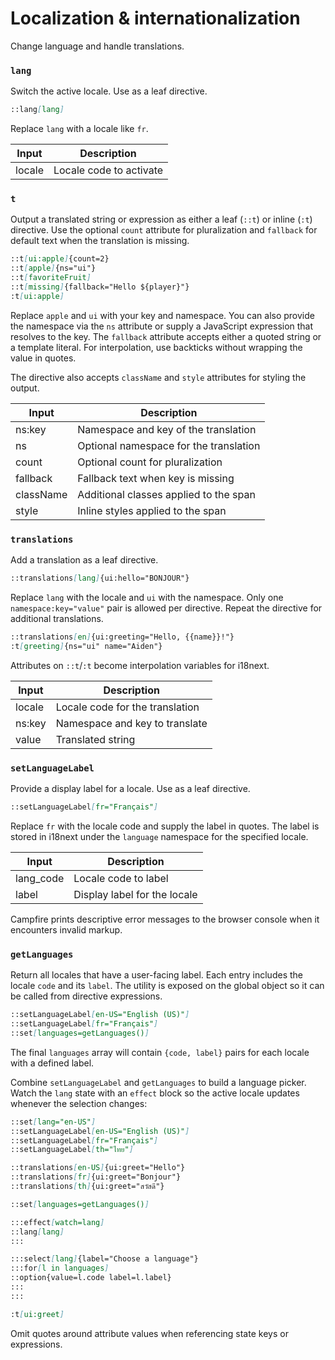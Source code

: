# Localization & internationalization

Change language and handle translations.

### `lang`

Switch the active locale. Use as a leaf directive.

```md
::lang[lang]
```

Replace `lang` with a locale like `fr`.

| Input  | Description             |
| ------ | ----------------------- |
| locale | Locale code to activate |

### `t`

Output a translated string or expression as either a leaf (`::t`) or inline (`:t`) directive. Use the optional `count` attribute for pluralization and `fallback` for default text when the translation is missing.

```md
::t[ui:apple]{count=2}
::t[apple]{ns="ui"}
::t[favoriteFruit]
::t[missing]{fallback="Hello ${player}"}
:t[ui:apple]
```

Replace `apple` and `ui` with your key and namespace. You can also provide the
namespace via the `ns` attribute or supply a JavaScript expression that
resolves to the key. The `fallback` attribute accepts either a
quoted string or a template literal. For interpolation, use backticks without
wrapping the value in quotes.

The directive also accepts `className` and `style` attributes for styling the
output.

| Input     | Description                            |
| --------- | -------------------------------------- |
| ns:key    | Namespace and key of the translation   |
| ns        | Optional namespace for the translation |
| count     | Optional count for pluralization       |
| fallback  | Fallback text when key is missing      |
| className | Additional classes applied to the span |
| style     | Inline styles applied to the span      |

### `translations`

Add a translation as a leaf directive.

```md
::translations[lang]{ui:hello="BONJOUR"}
```

Replace `lang` with the locale and `ui` with the namespace. Only one
`namespace:key="value"` pair is allowed per directive. Repeat the directive
for additional translations.

```md
::translations[en]{ui:greeting="Hello, {{name}}!"}
:t[greeting]{ns="ui" name="Aiden"}
```

Attributes on `::t`/`:t` become interpolation variables for i18next.

| Input  | Description                     |
| ------ | ------------------------------- |
| locale | Locale code for the translation |
| ns:key | Namespace and key to translate  |
| value  | Translated string               |

### `setLanguageLabel`

Provide a display label for a locale. Use as a leaf directive.

```md
::setLanguageLabel[fr="Français"]
```

Replace `fr` with the locale code and supply the label in quotes. The label is
stored in i18next under the `language` namespace for the specified locale.

| Input     | Description                  |
| --------- | ---------------------------- |
| lang_code | Locale code to label         |
| label     | Display label for the locale |

Campfire prints descriptive error messages to the browser console when it encounters invalid markup.

### `getLanguages`

Return all locales that have a user-facing label. Each entry includes the
locale `code` and its `label`. The utility is exposed on the global object so it
can be called from directive expressions.

```md
::setLanguageLabel[en-US="English (US)"]
::setLanguageLabel[fr="Français"]
::set[languages=getLanguages()]
```

The final `languages` array will contain `{code, label}` pairs for each locale
with a defined label.

Combine `setLanguageLabel` and `getLanguages` to build a language picker. Watch the `lang` state with an `effect` block so the active locale updates whenever the selection changes:

```md
::set[lang="en-US"]
::setLanguageLabel[en-US="English (US)"]
::setLanguageLabel[fr="Français"]
::setLanguageLabel[th="ไทย"]

::translations[en-US]{ui:greet="Hello"}
::translations[fr]{ui:greet="Bonjour"}
::translations[th]{ui:greet="สวัสดี"}

::set[languages=getLanguages()]

:::effect[watch=lang]
::lang[lang]
:::

:::select[lang]{label="Choose a language"}
:::for[l in languages]
::option{value=l.code label=l.label}
:::
:::

:t[ui:greet]
```

Omit quotes around attribute values when referencing state keys or expressions.
